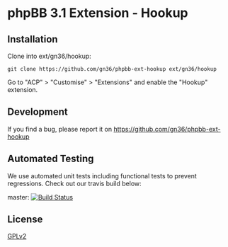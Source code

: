 # phpBB 3.1 Extension - Hookup

## Installation

Clone into ext/gn36/hookup:

    git clone https://github.com/gn36/phpbb-ext-hookup ext/gn36/hookup

Go to "ACP" > "Customise" > "Extensions" and enable the "Hookup" extension.

## Development

If you find a bug, please report it on https://github.com/gn36/phpbb-ext-hookup

## Automated Testing

We use automated unit tests including functional tests to prevent regressions. Check out our travis build below:

master: [![Build Status](https://travis-ci.org/gn36/phpbb-ext-hookup.png?branch=master)](http://travis-ci.org/gn36/phpbb-ext-hookup)

## License

[GPLv2](license.txt)
